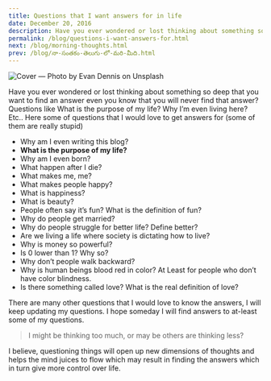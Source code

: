 ```yaml
---
title: Questions that I want answers for in life
date: December 20, 2016
description: Have you ever wondered or lost thinking about something so deep that you want to find an answer even you know that you will never find that answer? Questions like What is the purpose of...
permalink: /blog/questions-i-want-answers-for.html
next: /blog/morning-thoughts.html
prev: /blog/నా-సంతకం-తెలుగు-లో-మరి-మీది.html
---
```


![Cover — Photo by Evan Dennis on Unsplash](https://res.cloudinary.com/websiddu/image/upload/w_800,ar_16:9,c_fill,g_auto/v1558758433/blog/covers/evan-dennis-75563-unsplash.jpg)

Have you ever wondered or lost thinking about something so deep that you want to find an answer even you know that you will never find that answer? Questions like What is the purpose of my life? Why I’m even living here? Etc.. Here some of questions that I would love to get answers for (some of them are really stupid)

- Why am I even writing this blog?
- **What is the purpose of my life?**
- Why am I even born?
- What happen after I die?
- What makes me, me?
- What makes people happy?
- What is happiness?
- What is beauty?
- People often say it’s fun? What is the definition of fun?
- Why do people get married?
- Why do people struggle for better life? Define better?
- Are we living a life where society is dictating how to live?
- Why is money so powerful?
- Is 0 lower than 1? Why so?
- Why don’t people walk backward?
- Why is human beings blood red in color? At Least for people who don’t have color blindness.
- Is there something called love? What is the real definition of love?

There are many other questions that I would love to know the answers, I will keep updating my questions. I hope someday I will find answers to at-least some of my questions.

> I might be thinking too much, or may be others are thinking less?

I believe, questioning things will open up new dimensions of thoughts and helps the mind juices to flow which may result in finding the answers which in turn give more control over life.

